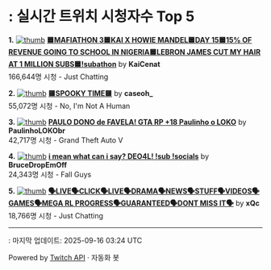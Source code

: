 # : 실시간 트위치 시청자수 Top 5

**1.** [![thumb](https://static-cdn.jtvnw.net/previews-ttv/live_user_kaicenat-320x180.jpg)](https://twitch.tv/KaiCenat)
**[🟦MAFIATHON 3🟦KAI X HOWIE MANDEL🟦DAY 15🟦15% OF REVENUE GOING TO SCHOOL IN NIGERIA🟦LEBRON JAMES CUT MY HAIR AT 1 MILLION SUBS🟦!subathon](https://twitch.tv/KaiCenat)** by **KaiCenat**<br>166,644명 시청  - Just Chatting

**2.** [![thumb](https://static-cdn.jtvnw.net/previews-ttv/live_user_caseoh_-320x180.jpg)](https://twitch.tv/caseoh_)
**[🟨SPOOKY TIME🟨](https://twitch.tv/caseoh_)** by **caseoh_**<br>55,072명 시청  - No, I'm Not A Human

**3.** [![thumb](https://static-cdn.jtvnw.net/previews-ttv/live_user_paulinholokobr-320x180.jpg)](https://twitch.tv/PaulinhoLOKObr)
**[PAULO DONO de FAVELA! GTA RP +18 Paulinho o LOKO](https://twitch.tv/PaulinhoLOKObr)** by **PaulinhoLOKObr**<br>42,717명 시청  - Grand Theft Auto V

**4.** [![thumb](https://static-cdn.jtvnw.net/previews-ttv/live_user_brucedropemoff-320x180.jpg)](https://twitch.tv/BruceDropEmOff)
**[i mean what can i say? DEO4L! !sub !socials](https://twitch.tv/BruceDropEmOff)** by **BruceDropEmOff**<br>24,343명 시청  - Fall Guys

**5.** [![thumb](https://static-cdn.jtvnw.net/previews-ttv/live_user_xqc-320x180.jpg)](https://twitch.tv/xQc)
**[🗣️LIVE🗣️CLICK🗣️LIVE🗣️DRAMA🗣️NEWS🗣️STUFF🗣️VIDEOS🗣️GAMES🗣️MEGA RL PROGRESS🗣️GUARANTEED🗣️DONT MISS IT🗣️](https://twitch.tv/xQc)** by **xQc**<br>18,766명 시청  - Just Chatting


---
: 마지막 업데이트: 2025-09-16 03:24 UTC

Powered by [Twitch API](https://dev.twitch.tv/docs/api/reference) · 자동화 봇